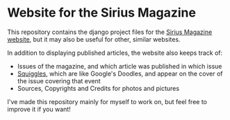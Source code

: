 # Website for the Sirius Magazine
This repository contains the django project files for the [Sirius Magazine website](http://sirius.sssnet.tk/), but it may also be useful for other, similar websites.

In addition to displaying published articles, the website also keeps track of:
 * Issues of the magazine, and which article was published in which issue
 * [Squiggles](http://sirius.sssnet.tk/squiggles/about/), which are like Google's Doodles, and appear on the cover of the issue covering that event
 * Sources, Copyrights and Credits for photos and pictures

 I've made this repository mainly for myself to work on, but feel free to improve it if you want!

